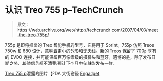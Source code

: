# 认识 Treo 755 p–TechCrunch

> 原文：<https://web.archive.org/web/http://techcrunch.com/2007/04/03/meet-the-treo-755p/>

755p 是即将推出的 Treo 智能手机的型号，它将用于 Sprint。755p 仿照 Treos 750w 和 680 设计，意味着更小的外形和无天线。新的 Treos 保留了 700p 享有的 EVDO 连接，并可能保留百万像素级的摄像头和蓝牙。遗憾的是，除了发布日期之外，其他信息都不清楚:预计下个月中旬就能发布一款。

[Treo 755 p](https://web.archive.org/web/20201130084738/http://www.pdastreet.com/articles/2007/4/2007-4-2-Pictures-of-Treo.html)泄露的图片【PDA 大街途径 [Engadget](https://web.archive.org/web/20201130084738/http://www.engadget.com/2007/03/30/treo-755p-for-sprint-in-the-wild/)
